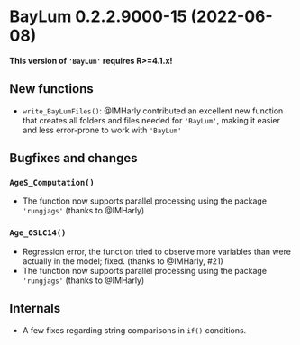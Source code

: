 




<!-- NEWS.md was auto-generated by NEWS.Rmd. Please DO NOT edit by hand!-->

# BayLum 0.2.2.9000-15 (2022-06-08)

**This version of `'BayLum'` requires R\>=4.1.x!**

## New functions

-   `write_BayLumFiles()`: @IMHarly contributed an excellent new
    function that creates all folders and files needed for `'BayLum'`,
    making it easier and less error-prone to work with `'BayLum'`

## Bugfixes and changes

### `AgeS_Computation()`

-   The function now supports parallel processing using the package
    `'rungjags'` (thanks to @IMHarly)

### `Age_OSLC14()`

-   Regression error, the function tried to observe more variables than
    were actually in the model; fixed. (thanks to @IMHarly, \#21)
-   The function now supports parallel processing using the package
    `'rungjags'` (thanks to @IMHarly)

## Internals

-   A few fixes regarding string comparisons in `if()` conditions.
